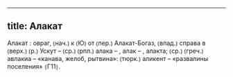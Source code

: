 
---
title: Алакат
---
Алакат
: овраг, ⦅нач.⦆ к ⦅Ю⦆ от ⦅пер.⦆ Алакат-Богаз, ⦅впад.⦆ справа в ⦅верх.⦆ ⦅р.⦆ Ускут – ⦅ср.⦆ ⦅рпл.⦆ алака – , алак – , алакта; ⦅ср.⦆ ⦅греч.⦆ авлакиа – «канава, желоб, рытвина»: ⦅тюрк.⦆ аликент – «развалины поселения» ⦃Г11⦄.
